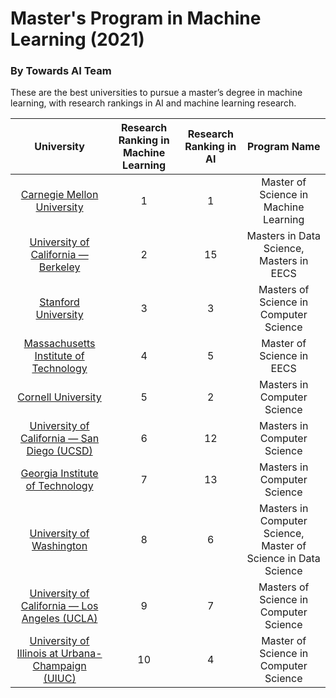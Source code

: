 # Master's Program in Machine Learning (2021)
### By Towards AI Team

These are the best universities to pursue a master’s degree in machine learning, with research rankings in AI and machine learning research.

| University | Research Ranking in Machine Learning | Research Ranking in AI | Program Name |
|:-------------:|:-------------:|:-----:|:------------:|
| [Carnegie Mellon University](#cmu) | 1 | 1 | Master of Science in Machine Learning |
| [University of California — Berkeley](#ucb) | 2 | 15 | 	Masters in Data Science, Masters in EECS |
| [Stanford University](#stanford) | 3 | 3 | Masters of Science in Computer Science |
| [Massachusetts Institute of Technology](#mit) | 4 | 5 | Master of Science in EECS |
| [Cornell University](#cornell) | 5 | 2 | Masters in Computer Science |
| [University of California — San Diego (UCSD)](#ucsd) | 6 | 12 | Masters in Computer Science |
| [Georgia Institute of Technology](#git) | 7 | 13 | Masters in Computer Science |
| [University of Washington](#uw) | 8 | 6 | Masters in Computer Science, Master of Science in Data Science |
| [University of California — Los Angeles (UCLA)](#ucla) | 9 | 7 | Masters of Science in Computer Science |
| [University of Illinois at Urbana-Champaign (UIUC)](#uiuc) | 10 | 4 |Master of Science in Computer Science |
